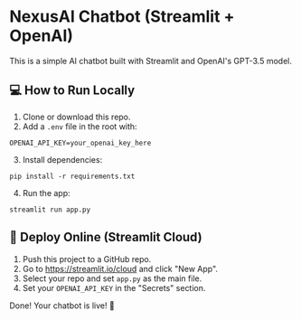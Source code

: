 
# NexusAI Chatbot (Streamlit + OpenAI)

This is a simple AI chatbot built with Streamlit and OpenAI's GPT-3.5 model.

## 💻 How to Run Locally

1. Clone or download this repo.
2. Add a `.env` file in the root with:

```
OPENAI_API_KEY=your_openai_key_here
```

3. Install dependencies:

```
pip install -r requirements.txt
```

4. Run the app:

```
streamlit run app.py
```

## 🚀 Deploy Online (Streamlit Cloud)

1. Push this project to a GitHub repo.
2. Go to https://streamlit.io/cloud and click "New App".
3. Select your repo and set `app.py` as the main file.
4. Set your `OPENAI_API_KEY` in the "Secrets" section.

Done! Your chatbot is live! 🎉
